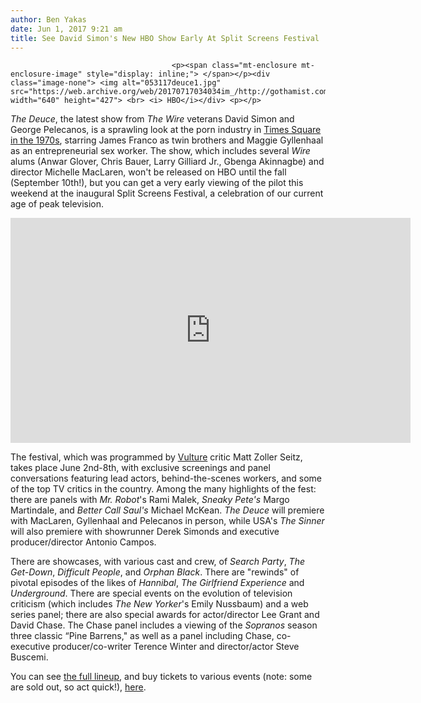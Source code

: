 ```yaml
---
author: Ben Yakas
date: Jun 1, 2017 9:21 am
title: See David Simon's New HBO Show Early At Split Screens Festival
---
```


	
										<p><span class="mt-enclosure mt-enclosure-image" style="display: inline;"> </span></p><div class="image-none"> <img alt="053117deuce1.jpg" src="https://web.archive.org/web/20170717034034im_/http://gothamist.com/attachments/byakas/053117deuce1.jpg" width="640" height="427"> <br> <i> HBO</i></div> <p></p>

<p><em>The Deuce</em>, the latest show from <em>The Wire</em> veterans David Simon and George Pelecanos, is a sprawling look at the porn industry in <a href="https://web.archive.org/web/20170717034034/http://gothamist.com/2013/03/27/photos_of_times_square_in_the_1970s.php#photo-3">Times Square in the 1970s</a>, starring James Franco as twin brothers and Maggie Gyllenhaal as an entrepreneurial sex worker. The show, which includes several <em>Wire</em> alums (Anwar Glover, Chris Bauer, Larry Gilliard Jr., Gbenga Akinnagbe) and director Michelle MacLaren, won&apos;t be released on HBO until the fall (September 10th!), but you can get a very early viewing of the pilot this weekend at the inaugural Split Screens Festival, a celebration of our current age of peak television.</p>

<p><iframe width="640" height="360" src="https://web.archive.org/web/20170717034034if_/https://www.youtube.com/embed/p2pXEzIQnUs" frameborder="0" allowfullscreen></iframe></p>

<p>The festival, which was programmed by <a href="https://web.archive.org/web/20170717034034/http://www.vulture.com/">Vulture</a> critic Matt Zoller Seitz, takes place June 2nd-8th, with exclusive screenings and panel conversations featuring lead actors, behind-the-scenes workers, and some of the top TV critics in the country. Among the many highlights of the fest: there are panels with <em>Mr. Robot</em>&apos;s Rami Malek, <em>Sneaky Pete&apos;s</em> Margo Martindale, and <em>Better Call Saul&apos;s</em> Michael McKean. <em>The Deuce</em> will premiere with MacLaren, Gyllenhaal and Pelecanos in person, while USA&apos;s <em>The Sinner</em> will also premiere with showrunner Derek Simonds and executive producer/director Antonio Campos.</p>

<p>There are showcases, with various cast and crew, of <em>Search Party</em>, <em>The Get-Down</em>, <em>Difficult People</em>, and <em>Orphan Black</em>. There are &quot;rewinds&quot; of pivotal episodes of the likes of <em>Hannibal</em>, <em>The Girlfriend Experience</em> and <em>Underground</em>. There are special events on the evolution of television criticism (which includes <em>The New Yorker</em>&apos;s Emily Nussbaum) and a web series panel; there are also special awards for actor/director Lee Grant and David Chase. The Chase panel includes a viewing of the <em>Sopranos</em> season three classic &#x201C;Pine Barrens,&quot; as well as a panel including Chase, co-executive producer/co-writer Terence Winter and director/actor Steve Buscemi.</p>

<p>You can see <a href="https://web.archive.org/web/20170717034034/http://www.ifccenter.com/series/split-screens-festival/">the full lineup</a>, and buy tickets to various events (note: some are sold out, so act quick!), <a href="https://web.archive.org/web/20170717034034/http://www.splitscreensfestival.com/">here</a>.</p>					
										
									
				